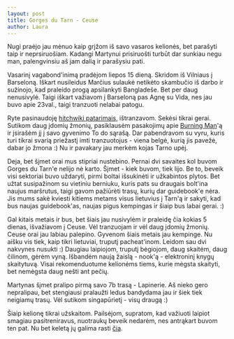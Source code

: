 ```yaml
---
layout: post
title: Gorges du Tarn - Ceuse
author: Laura
---
```


Nugi praėjo jau mėnuo kaip grįžom iš savo vasaros kelionės, bet parašyti taip ir neprsiruošiam. Kadangi Martynui prisiruošti turbūt dar sunkiau negu man, palengvinsiu aš jam dalią ir parašysiu pati.

<!--break-->

Vasarinį vagabond'inimą pradėjom liepos 15 dieną. Skridom iš Vilniaus į Barseloną. Iškart nusileidus Marčius sulaukė netikėto skambučio iš darbo ir sužinojo, kad praleido progą apsilankyti Bangladeše. Bet per daug nenusivylė. Taigi iškart važiavom į Barseloną pas Agnę su Vida, nes jau buvo apie 23val., taigi tranzuoti nelabai patogu.

Ryte pasinaudoję [hitchwiki patarimais](http://hitchwiki.org/en/Barcelona), ištranzavom. Sekėsi tikrai gerai. Sutikom daug įdomių žmonių, pasiklausėm pasakojimų apie [Burning Man](http://www.burningman.com/)'ą ir įsirašėm jį į savo gyvenimo To do sąrašą. Dar pabendravom su vyru, kuris turi tikrai svarią priežastį imti tranzuotojus - viena belgė, kurią jis pavežė, dabar jo žmona :) Nu ir pavakary jau merkėm kojas Tarno upėj.

Deja, bet šįmet orai mus stipriai nustebino. Pernai dvi savaites kol buvom Gorges du Tarn'e nelijo nė karto. Šįmet - kiek buvom, tiek lijo. Be to, beveik visi sektoriai buvo uždaryti, pirmi boltai išsukinėti ir užkabintos plytos. Bet užtat susipažinom su vietiniu berniuku, kuris pats su draugais bolt'ina naujus maršrutus, taigi gavom pažiūrėti trasų, kurių dar guidebook'e nėra. Jis mums sakė kviesti kitiems metams visus lietuvius į Tarn'ą ir sakyti, kad bus naujas guidebook'as, naujas pigus kempingas ir šiaip bus labai gerai. :)

Gal kitais metais ir bus, bet šiais jau nusivylėm ir praleidę čia kokias 5 dienas, išvažiavom į Ceuse. Vėl tranzuojam ir vėl daug įdomių žmonių. Ceuse orai jau labiau palepino. Gyvenom šiais metais jau kempinge. Nu aišku vis tiek, kaip tikri lietuviai, truputį pacheat'inom. Leidom sau dvi nakvynes nusukti :) Daugiau laipiojom, truputį bėgiojom, daug skaitėm, daug čilinom, gėrėm vyną. Išbandėm naują žaislą - nook'ą - elektroninį knygų skaitytuvą. Visai rekomenduotume kelionėms tiems, kurie mėgsta skaityti, bet nemėgsta daug nešti ant pečių.

Martynas šįmet pralipo pirmą savo 7b trasą - Lapinerie. Aš nieko gero nepralipau, bet stengiausi pralaužti ledus bandydama jau ir šiek tiek neigiamų trasų. Vėl sutikom singapūrietį - visų draugą :)

Šiaip kelionę tikrai užskaitom. Pailsėjom, supratom, kad važiuoti laipiot smagiau pasitreniravus, nuotraukų beveik nedarėm, nes antrąkart buvom ten pat. Nu bet keletą jų galima rasti [čia](https://picasaweb.google.com/102681513671307630033/France2011?pli=1).
